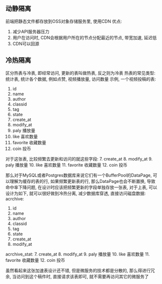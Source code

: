## 动静隔离
前端把静态文件都存放到OSS对象存储服务里, 使用CDN
优点:
1. 减少API服务器压力
2. 用户在访问时, CDN会根据用户所在的节点分配最近的节点, 带宽加速, 延迟低
3. CDN可以回源

## 冷热隔离
区分热表与冷表, 即经常访问, 更新的表叫做热表, 反之则为冷表
热表的常见类型: 统计表, 统计各个数据, 例如点赞, 视频播放量, 访问数量
示例, 一个视频投稿的表:
1. id
2. name
3. author
4. classid
5. tag
6. state
7. create_at
8. modify_at
9. paly 播放量
10. like 喜欢数量
11. favorite 收藏数量
12. coin 投币

对于这张表, 比较频繁去更新和访问的就这些字段:
7. create_at
8. modify_at
9. paly 播放量
10. like 喜欢数量
11. favorite 收藏数量
12. coin 投币

那么对于MySQL或者Postgres数据库来说它们有一个BufferPool的DataPage, 可以理解为缓存的表的行, 如果频繁更新表的行, 那么DataPage也会不断置换, 导致命中率下降问题, 在设计时应该把频繁更新的字段单独存放一张表, 对于上表, 可以设计为如下, 就可以很好做到冷热分离, 减少数据库穿透, 直接访问磁盘数据:
acrchive:
1. id
2. name
3. author
4. classid
5. tag
6. state
7. create_at
8. modify_at

acrchive_stat:
7. create_at
8. modify_at
9. paly 播放量
10. like 喜欢数量
11. favorite 收藏数量
12. coin 投币

虽然看起来这张加速表设计还不错, 但是微服务的技术都是分散的, 那么得进行冗余, 当访问到这个稿件时, 直接请求该表即可, 就不需要再访问其它的微服务了